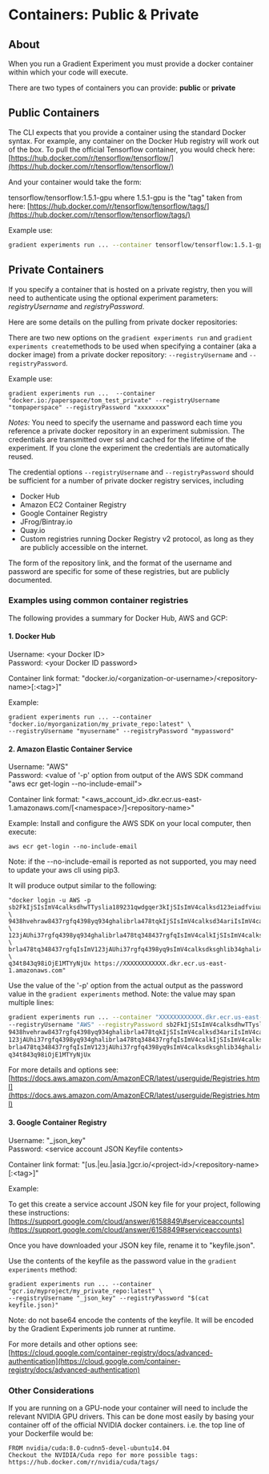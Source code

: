 # Containers: Public & Private

## About

When you run a Gradient Experiment you must provide a docker container within which your code will execute. 

There are two types of containers you can provide: **public** or **private**

## Public Containers

The CLI expects that you provide a container using the standard Docker syntax. For example, any container on the Docker Hub registry will work out of the box. To pull the official Tensorflow container, you would check here: [https://hub.docker.com/r/tensorflow/tensorflow/](https://hub.docker.com/r/tensorflow/tensorflow/)

And your container would take the form:

tensorflow/tensorflow:1.5.1-gpu where 1.5.1-gpu is the "tag" taken from here: [https://hub.docker.com/r/tensorflow/tensorflow/tags/](https://hub.docker.com/r/tensorflow/tensorflow/tags/)

Example use:

```bash
gradient experiments run ... --container tensorflow/tensorflow:1.5.1-gpu
```

## Private Containers

If you specify a container that is hosted on a private registry, then you will need to authenticate using the optional experiment parameters: _registryUsername_ and _registryPassword_.

Here are some details on the pulling from private docker repositories:

There are two new options on the `gradient experiments run` and `gradient experiments create`methods to be used when specifying a container \(aka a docker image\) from a private docker repository: `--registryUsername` and `--registryPassword`.

Example use:

```text
gradient experiments run ...  --container "docker.io:/paperspace/tom_test_private" --registryUsername "tompaperspace" --registryPassword "xxxxxxxx"
```

_Notes:_ You need to specify the username and password each time you reference a private docker repository in an experiment submission. The credentials are transmitted over ssl and cached for the lifetime of the experiment. If you clone the experiment the credentials are automatically reused.

The credential options `--registryUsername` and `--registryPassword` should be sufficient for a number of private docker registry services, including

* Docker Hub
* Amazon EC2 Container Registry
* Google Container Registry
* JFrog/Bintray.io
* Quay.io
* Custom registries running Docker Registry v2 protocol, as long as they are publicly accessible on the internet.

The form of the repository link, and the format of the username and password are specific for some of these registries, but are publicly documented. 

### Examples using common container registries

The following provides a summary for Docker Hub, AWS and GCP:

#### 1. Docker Hub

Username: &lt;your Docker ID&gt;  
Password: &lt;your Docker ID password&gt;

Container link format: "docker.io/&lt;organization-or-username&gt;/&lt;repository-name&gt;\[:&lt;tag&gt;\]"

Example:

```text
gradient experiments run ... --container "docker.io/myorganization/my_private_repo:latest" \
--registryUsername "myusername" --registryPassword "mypassword"
```

####  2. Amazon Elastic Container Service

Username: "AWS"  
Password: &lt;value of '-p' option from output of the AWS SDK command "aws ecr get-login --no-include-email"&gt;

Container link format: "&lt;aws\_account\_id&gt;.dkr.ecr.us-east-1.amazonaws.com/\[&lt;namespace&gt;/\]&lt;repository-name&gt;"  
  
Example:  Install and configure the AWS SDK on your local computer, then execute:

```text
aws ecr get-login --no-include-email
```

Note: if the --no-include-email is reported as not supported, you may need to update your aws cli using pip3.

It will produce output similar to the following:

```text
"docker login -u AWS -p sb2FkIjSIsImV4calksdhwTTyslia189231qwdgqer3kIjSIsImV4calksd123eiadfviuaigq2 \
9438hvehraw8437rgfq4398yq934ghalibrla478tqkIjSIsImV4calksd34ariIsImV4calksdhliarhg9q34yt9huargq934t \
123jAUhi37rgfq4398yq934ghalibrla478tq348437rgfqIsImV4calkIjSIsImV4calksdksdhlia4398yq934ghlibrla478 \
brla478tq348437rgfqIsImV123jAUhi37rgfq4398yq9sImV4calksdksghlib34ghali4calkIjSIrla478dhlia4398yq934 \
q34t843q98iOjE1MTYyNjUx https://XXXXXXXXXXXX.dkr.ecr.us-east-1.amazonaws.com"
```

Use the value of the '-p' option from the actual output as the password value in the `gradient experiments` method. Note: the value may span multiple lines:

```bash
gradient experiments run ... --container "XXXXXXXXXXXX.dkr.ecr.us-east-1.amazonaws.com/mynamespace/tom_test_private" \
--registryUsername "AWS" --registryPassword sb2FkIjSIsImV4calksdhwTTyslia189231qwdgqer3kIjSIsImV4calksd123eiadfviuaigq2 \
9438hvehraw8437rgfq4398yq934ghalibrla478tqkIjSIsImV4calksd34ariIsImV4calksdhliarhg9q34yt9huargq934t \
123jAUhi37rgfq4398yq934ghalibrla478tq348437rgfqIsImV4calkIjSIsImV4calksdksdhlia4398yq934ghlibrla478 \
brla478tq348437rgfqIsImV123jAUhi37rgfq4398yq9sImV4calksdksghlib34ghali4calkIjSIrla478dhlia4398yq934 \
q34t843q98iOjE1MTYyNjUx
```

For more details and options see: [https://docs.aws.amazon.com/AmazonECR/latest/userguide/Registries.html](https://docs.aws.amazon.com/AmazonECR/latest/userguide/Registries.html)

####  3. Google Container Registry

Username: "\_json\_key"  
Password: &lt;service account JSON Keyfile contents&gt;

Container link format: "\[us.\|eu.\|asia.\]gcr.io/&lt;project-id&gt;/&lt;repository-name&gt;\[:&lt;tag&gt;\]"

Example:

To get this create a service account JSON key file for your project, following these instructions:  
[https://support.google.com/cloud/answer/6158849\#serviceaccounts](https://support.google.com/cloud/answer/6158849#serviceaccounts)  
  
Once you have downloaded your JSON key file, rename it to "keyfile.json".

Use the contents of the keyfile as the password value in the `gradient experiments` method:

```text
gradient experiments run ... --container "gcr.io/myproject/my_private_repo:latest" \
--registryUsername "_json_key" --registryPassword "$(cat keyfile.json)"
```

Note: do not base64 encode the contents of the keyfile. It will be encoded by the Gradient Experiments job runner at runtime.

For more details and other options see: [https://cloud.google.com/container-registry/docs/advanced-authentication](https://cloud.google.com/container-registry/docs/advanced-authentication)

### Other Considerations

If you are running on a GPU-node your container will need to include the relevant NVIDIA GPU drivers. This can be done most easily by basing your container off of the official NVIDIA docker containers. i.e. the top line of your Dockerfile would be:

```text
FROM nvidia/cuda:8.0-cudnn5-devel-ubuntu14.04
Checkout the NVIDIA/Cuda repo for more possible tags: https://hub.docker.com/r/nvidia/cuda/tags/
```

